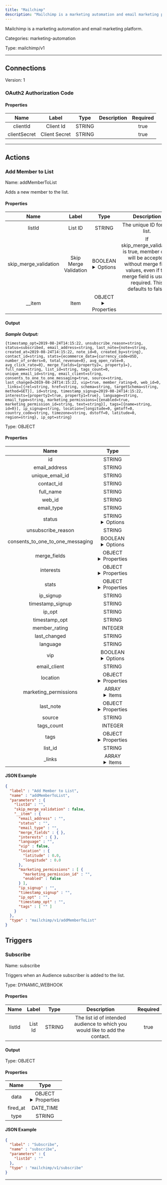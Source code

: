 ```yaml
---
title: "Mailchimp"
description: "Mailchimp is a marketing automation and email marketing platform."
---
```


Mailchimp is a marketing automation and email marketing platform.


Categories: marketing-automation


Type: mailchimp/v1

<hr />



## Connections

Version: 1


### OAuth2 Authorization Code

#### Properties

|      Name       |      Label     |     Type     |     Description     | Required |
|:---------------:|:--------------:|:------------:|:-------------------:|:--------:|
| clientId | Client Id | STRING |  | true |
| clientSecret | Client Secret | STRING |  | true |





<hr />



## Actions


### Add Member to List
Name: addMemberToList

Adds a new member to the list.

#### Properties

|      Name       |      Label     |     Type     |     Description     | Required |
|:---------------:|:--------------:|:------------:|:-------------------:|:--------:|
| listId | List ID | STRING | The unique ID for the list. | true |
| skip_merge_validation | Skip Merge Validation | BOOLEAN <details> <summary> Options </summary> true, false </details> | If skip_merge_validation is true, member data will be accepted without merge field values, even if the merge field is usually required. This defaults to false. | false |
| __item | Item | OBJECT <details> <summary> Properties </summary> {STRING\(email_address), STRING\(status), STRING\(email_type), {}\(merge_fields), {}\(interests), STRING\(language), BOOLEAN\(vip), {NUMBER\(latitude), NUMBER\(longitude)}\(location), [{STRING\(marketing_permission_id), BOOLEAN\(enabled)}]\(marketing_permissions), STRING\(ip_signup), STRING\(timestamp_signup), STRING\(ip_opt), STRING\(timestamp_opt), [STRING]\(tags)} </details> |  | null |


#### Output


___Sample Output:___

```{timestamp_opt=2019-08-24T14:15:22, unsubscribe_reason=string, status=subscribed, email_address=string, last_note={note=string, created_at=2019-08-24T14:15:22, note_id=0, created_by=string}, contact_id=string, stats={ecommerce_data={currency_code=USD, number_of_orders=0, total_revenue=0}, avg_open_rate=0, avg_click_rate=0}, merge_fields={property2=, property1=}, full_name=string, list_id=string, tags_count=0, unique_email_id=string, email_client=string, consents_to_one_to_one_messaging=true, source=string, last_changed=2019-08-24T14:15:22, vip=true, member_rating=0, web_id=0, _links=[{rel=string, href=string, schema=string, targetSchema=string, method=GET}], id=string, timestamp_signup=2019-08-24T14:15:22, interests={property2=true, property1=true}, language=string, email_type=string, marketing_permissions=[{enabled=true, marketing_permission_id=string, text=string}], tags=[{name=string, id=0}], ip_signup=string, location={longitude=0, gmtoff=0, country_code=string, timezone=string, dstoff=0, latitude=0, region=string}, ip_opt=string}```



Type: OBJECT


#### Properties

|     Name     |     Type     |
|:------------:|:------------:|
| id | STRING |
| email_address | STRING |
| unique_email_id | STRING |
| contact_id | STRING |
| full_name | STRING |
| web_id | STRING |
| email_type | STRING |
| status | STRING <details> <summary> Options </summary> subscribed, unsubscribed, cleaned, pending, transactional </details> |
| unsubscribe_reason | STRING |
| consents_to_one_to_one_messaging | BOOLEAN <details> <summary> Options </summary> true, false </details> |
| merge_fields | OBJECT <details> <summary> Properties </summary> {} </details> |
| interests | OBJECT <details> <summary> Properties </summary> {} </details> |
| stats | OBJECT <details> <summary> Properties </summary> {NUMBER\(avg_open_rate), NUMBER\(avg_click_rate), {NUMBER\(total_revenue), NUMBER\(number_of_orders), STRING\(currency_code)}\(ecommerce_data)} </details> |
| ip_signup | STRING |
| timestamp_signup | STRING |
| ip_opt | STRING |
| timestamp_opt | STRING |
| member_rating | INTEGER |
| last_changed | STRING |
| language | STRING |
| vip | BOOLEAN <details> <summary> Options </summary> true, false </details> |
| email_client | STRING |
| location | OBJECT <details> <summary> Properties </summary> {NUMBER\(latitude), NUMBER\(longitude), INTEGER\(gmtoff), INTEGER\(dstoff), STRING\(country_code), STRING\(timezone), STRING\(region)} </details> |
| marketing_permissions | ARRAY <details> <summary> Items </summary> [{STRING\(marketing_permission_id), STRING\(text), BOOLEAN\(enabled)}] </details> |
| last_note | OBJECT <details> <summary> Properties </summary> {INTEGER\(note_id), STRING\(created_at), STRING\(created_by), STRING\(note)} </details> |
| source | STRING |
| tags_count | INTEGER |
| tags | OBJECT <details> <summary> Properties </summary> {INTEGER\(id), STRING\(name)} </details> |
| list_id | STRING |
| _links | ARRAY <details> <summary> Items </summary> [{STRING\(rel), STRING\(href), STRING\(method), STRING\(targetSchema), STRING\(schema)}] </details> |




#### JSON Example
```json
{
  "label" : "Add Member to List",
  "name" : "addMemberToList",
  "parameters" : {
    "listId" : "",
    "skip_merge_validation" : false,
    "__item" : {
      "email_address" : "",
      "status" : "",
      "email_type" : "",
      "merge_fields" : { },
      "interests" : { },
      "language" : "",
      "vip" : false,
      "location" : {
        "latitude" : 0.0,
        "longitude" : 0.0
      },
      "marketing_permissions" : [ {
        "marketing_permission_id" : "",
        "enabled" : false
      } ],
      "ip_signup" : "",
      "timestamp_signup" : "",
      "ip_opt" : "",
      "timestamp_opt" : "",
      "tags" : [ "" ]
    }
  },
  "type" : "mailchimp/v1/addMemberToList"
}
```




## Triggers


### Subscribe
Name: subscribe

Triggers when an Audience subscriber is added to the list.

Type: DYNAMIC_WEBHOOK

#### Properties

|      Name       |      Label     |     Type     |     Description     | Required |
|:---------------:|:--------------:|:------------:|:-------------------:|:--------:|
| listId | List Id | STRING | The list id of intended audience to which you would like to add the contact. | true |


#### Output



Type: OBJECT


#### Properties

|     Name     |     Type     |
|:------------:|:------------:|
| data | OBJECT <details> <summary> Properties </summary> {STRING\(email), STRING\(email_type), STRING\(id), STRING\(ip_opt), STRING\(ip_signup), STRING\(list_id), {STRING\(EMAIL), STRING\(FNAME), STRING\(INTERESTS), STRING\(LNAME)}\(merges)} </details> |
| fired_at | DATE_TIME |
| type | STRING |




#### JSON Example
```json
{
  "label" : "Subscribe",
  "name" : "subscribe",
  "parameters" : {
    "listId" : ""
  },
  "type" : "mailchimp/v1/subscribe"
}
```


<hr />

